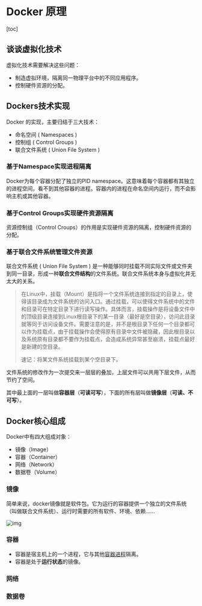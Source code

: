 # Docker 原理

[toc]



## 谈谈虚拟化技术

虚拟化技术需要解决这些问题：

- 制造虚拟环境，隔离同一物理平台中的不同应用程序。
- 控制硬件资源的分配。



## Dockers技术实现

Docker 的实现，主要归结于三大技术：

- 命名空间 ( Namespaces ) 
- 控制组 ( Control Groups ) 
- 联合文件系统 ( Union File System ) 



### 基于Namespace实现进程隔离

Docker为每个容器分配了独立的PID namespace。这意味着每个容器都有其独立的进程空间，看不到其他容器的进程。容器内的进程在命名空间内运行，而不会影响主机或其他容器。



### 基于Control Groups实现硬件资源隔离

资源控制组（Control Croups）的作用是实现硬件资源的隔离，控制硬件资源的分配。



### 基于联合文件系统管理文件资源

联合文件系统 ( Union File System ) 是一种能够同时挂载不同实际文件或文件夹到同一目录，形成一种**联合文件结构**的文件系统。联合文件系统本身与虚拟化并无太大的关系。

> 在Linux中，挂载（Mount）是指将一个文件系统连接到指定的目录上，使得该目录成为文件系统的访问入口。通过挂载，可以使得文件系统中的文件和目录可在特定目录下进行读写操作。具体而言，挂载操作是将设备文件中的顶级目录连接到Linux根目录下的某一目录（最好是空目录），访问此目录就等同于访问设备文件。需要注意的是，并不是根目录下任何一个目录都可以作为挂载点，由于挂载操作会使得原有目录中文件被隐藏，因此根目录以及系统原有目录都不要作为挂载点，会造成系统异常甚至崩溃，挂载点最好是新建的空目录。
>
> 速记：将某文件系统挂载到某个空目录下。

文件系统的修改作为一次提交来一层层的叠加，上层文件可以共用下层文件，从而节约了空间。

其中最上面的一层叫做**容器层**（**可读可写**），下面的所有层叫做**镜像层**（**可读、不可写**）。



## Docker核心组成

Docker中有四大组成对象：

- 镜像（Image）
- 容器（Container）
- 网络（Network）
- 数据卷（Volume）



### 镜像

简单来说，docker镜像就是软件包。它为运行的容器提供一个独立的文件系统（叫做联合文件系统）、运行时需要的所有软件、环境、依赖......



![img](https://ask.qcloudimg.com/http-save/developer-news/h2qjlnki50.png?imageView2/2/w/1620)



### 容器

- 容器是宿主机上的一个进程，它与其他<u>容器进程</u>隔离。
- 容器是处于**运行状态**的镜像。



### 网络



### 数据卷

